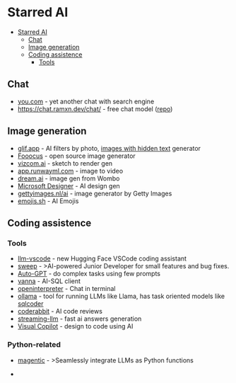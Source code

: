 # Starred AI

<!-- TOC -->
* [Starred AI](#starred-ai)
  * [Chat](#chat)
  * [Image generation](#image-generation)
  * [Coding assistence](#coding-assistence)
    * [Tools](#tools-)
<!-- TOC -->

## Chat

- [you.com](https://you.com/) - yet another chat with search engine
- https://chat.ramxn.dev/chat/ - free chat model ([repo](https://github.com/ramonvc/freegpt-webui))

## Image generation

- [glif.app](https://glif.app/glifs) - AI filters by photo, [images with hidden text](https://glif.app/@fab1an/glifs/clmqp99820001jn0f2xywz250) generator
- [Fooocus](https://github.com/lllyasviel/Fooocus) - open source image generator
- [vizcom.ai](https://www.vizcom.ai/) - sketch to render gen
- [app.runwayml.com](https://app.runwayml.com/login) - image to video
- [dream.ai](https://dream.ai/) - image gen from Wombo
- [Microsoft Designer](https://designer.microsoft.com/) - AI design gen
- [gettyimages.nl/ai](https://www.gettyimages.nl/ai/generatie/over) - image generator by Getty Images
- [emojis.sh](https://emojis.sh/) - AI Emojis

## Coding assistence

### Tools 

- [llm-vscode](https://marketplace.visualstudio.com/items?itemName=HuggingFace.huggingface-vscode) - new Hugging Face VSCode coding assistant
- [sweep](https://github.com/sweepai/sweep) - >AI-powered Junior Developer for small features and bug fixes.
- [Auto-GPT](https://github.com/Significant-Gravitas/Auto-GPT) - do complex tasks using few prompts
- [vanna](https://github.com/vanna-ai/vanna) - AI-SQL client
- [openinterpreter](https://openinterpreter.com/) - Chat in terminal
- [ollama](https://ollama.ai/) - tool for running LLMs like Llama, has task oriented models like [sqlcoder](https://ollama.ai/library/sqlcoder)
- [coderabbit](https://coderabbit.ai/) - AI code reviews
- [streaming-llm](https://github.com/mit-han-lab/streaming-llm) - fast ai answers generation
- [Visual Copilot](https://www.builder.io/blog/figma-to-code-visual-copilot) - design to code using AI

### Python-related

- [magentic](https://github.com/jackmpcollins/magentic) - >Seamlessly integrate LLMs as Python functions

- 